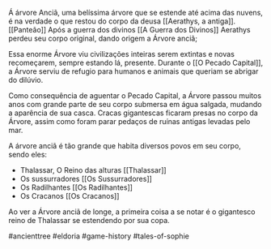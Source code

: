 Á árvore Anciã, uma belíssima árvore que se estende até acima das nuvens, é na verdade o que restou do corpo da deusa [[Aerathys, a antiga]]. [[Panteão]] Após a guerra dos divinos [[A Guerra dos Divinos]] Aerathys perdeu seu corpo original, dando origem a Árvore anciã;

Essa enorme Árvore viu civilizações inteiras serem extintas e novas recomeçarem, sempre estando lá, presente. Durante o [[O Pecado Capital]], a Árvore serviu de refugio para humanos e animais que queriam se abrigar do dilúvio. 

Como consequência de aguentar o Pecado Capital, a Árvore passou muitos anos com grande parte de seu corpo submersa em água salgada, mudando a aparência de sua casca. Cracas gigantescas ficaram presas no corpo da Árvore, assim como 
foram parar pedaços de ruínas antigas levadas pelo mar.

A árvore anciã é tão grande que habita diversos povos em seu corpo, sendo eles:

- Thalassar, O Reino das alturas [[Thalassar]]
- Os sussurradores [[Os Sussurradores]]
- Os Radilhantes [[Os Radilhantes]]
- Os Cracanos [[Os Cracanos]]

Ao ver a Árvore anciã de longe, a primeira coisa a se notar é o gigantesco reino de Thalassar se estendendo por sua copa. 

#ancienttree #eldoria #game-history #tales-of-sophie 